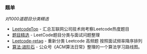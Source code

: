 
### 题单

_对1000道题目分类精选_

- [LeetcodeTop](https://github.com/afatcoder/LeetcodeTop) - 汇总互联网公司技术岗考察Leetcode热度题目
- [题目精选](https://github.com/yuanguangxin/LeetCode) - LeetCode题目分类与面试问题整理
- [Leetcode-retag](https://github.com/resumejob/Leetcode-retag) - 重新分类 Leetcode 高频题 按照面试频率降序排列
- [算法·进阶石](https://github.com/acm-clan/algorithm-stone)  - 公众号《ACM算法日常》整理的一个算法学习路线图。
